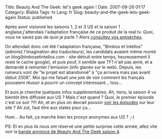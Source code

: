 Title: Beauty And The Geek: let's geek again !
Date: 2007-09-26 01:17
Category: Blabla
Tags: tv
Lang: fr
Slug: beauty-and-the-geek-lets-geek-again
Status: published

Après avoir visionné les saisons 1, 2 et 3 US et la saison 1
anglaise,j'attendais l'adaptation française de ce produit de la real tv. Quoi,
vous ne savez pas de quoi je parle ? Alors [consultez vos
antisèches](http://blog.freeside.fr/post/2007/03/08/Culture-Geek).

On attendait donc cet été l'adaptation française, "Bimbos et Intellos" (admirez
l'imagination des traducteurs), les candidats avaient même monté un
blog(bimbosetintellos.com - site détruit entre temps, heureusement il reste le
cache google), et puis pouf, il semble que TF1 n'ait pas aimé, et a demandé à
remonter l'émission (info glanée sur le web). Depuis, les rumeurs vont de "le
projet est abandonné" à "ça arrivera mais pas avant début 2008". Moi qui me
faisait une joie de voir comment les français pouvaient réussir à pourrir un
concept intéressant... tsss...

Et puis je cherche quelques infos supplémentaires. Ah, tiens, la saison 4 va
bientôt être diffusée aux US ? Mais c'est quand ? Quoi, le premier épisode
c'est ce soir ?!!! Ah, et en plus on devrait pouvoir [voir les
épisodes](http://video.cwtv.com/) sur leur site ? Ah zut, faut être aux states
pour ça...

Hum... Au fait, ça marche bien les proxys anonymes aux US ? ;-)

PS: Et en plus ils nous ont réservé une petite surprise cette année, allez vite
voir la [bande annonce de Beauty And The Geek saison
4](http://cwtv.com/shows/beauty-and-the-geek/).
